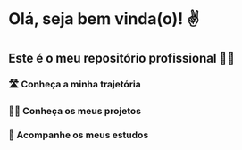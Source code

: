 # Olá, seja bem vinda(o)! ✌

## Este é o meu repositório profissional 👩‍💻

### 🛣️ Conheça a minha trajetória
### 🕵️‍♂️ Conheça os meus projetos
### 📖 Acompanhe os meus estudos
